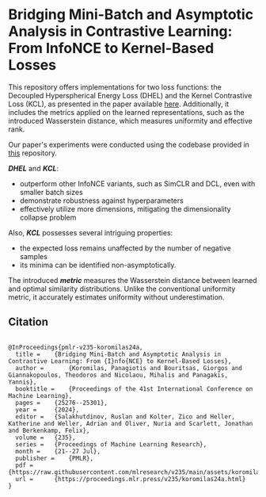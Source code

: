 # Bridging Mini-Batch and Asymptotic Analysis in Contrastive Learning: From InfoNCE to Kernel-Based Losses

This repository offers implementations for two loss functions: the Decoupled Hyperspherical Energy Loss (DHEL) and the Kernel Contrastive Loss (KCL), as presented in the paper available [here](https://arxiv.org/abs/2405.18045). Additionally, it includes the metrics applied on the learned representations, such as the introduced Wasserstein distance, which measures uniformity and effective rank.

Our paper's experiments were conducted using the codebase provided in [this](https://github.com/AndrewAtanov/simclr-pytorch) repository.

**_DHEL_** and **_KCL_**:
- outperform other InfoNCE variants, such as SimCLR and DCL, even with smaller batch sizes
- demonstrate robustness against hyperparameters
- effectively utilize more dimensions, mitigating the dimensionality collapse problem

Also, **_KCL_** possesses several intriguing properties:
- the expected loss remains unaffected by the number of negative samples
- its minima can be identified non-asymptotically.

The introduced **_metric_** measures the Wasserstein distance between learned and optimal similarity distributions. Unlike the conventional uniformity metric, it accurately estimates uniformity without underestimation.

## Citation

```

@InProceedings{pmlr-v235-koromilas24a,
  title = 	 {Bridging Mini-Batch and Asymptotic Analysis in Contrastive Learning: From {I}nfo{NCE} to Kernel-Based Losses},
  author =       {Koromilas, Panagiotis and Bouritsas, Giorgos and Giannakopoulos, Theodoros and Nicolaou, Mihalis and Panagakis, Yannis},
  booktitle = 	 {Proceedings of the 41st International Conference on Machine Learning},
  pages = 	 {25276--25301},
  year = 	 {2024},
  editor = 	 {Salakhutdinov, Ruslan and Kolter, Zico and Heller, Katherine and Weller, Adrian and Oliver, Nuria and Scarlett, Jonathan and Berkenkamp, Felix},
  volume = 	 {235},
  series = 	 {Proceedings of Machine Learning Research},
  month = 	 {21--27 Jul},
  publisher =    {PMLR},
  pdf = 	 {https://raw.githubusercontent.com/mlresearch/v235/main/assets/koromilas24a/koromilas24a.pdf},
  url = 	 {https://proceedings.mlr.press/v235/koromilas24a.html}
}
```
